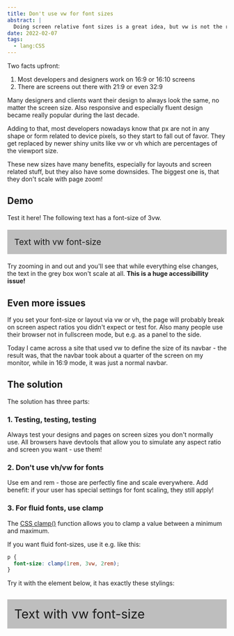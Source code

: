 ```yaml
---
title: Don't use vw for font sizes
abstract: |
  Doing screen relative font sizes is a great idea, but vw is not the right way to go
date: 2022-02-07
tags:
  - lang:CSS
---
```


Two facts upfront:

1. Most developers and designers work on 16:9 or 16:10 screens
2. There are screens out there with 21:9 or even 32:9

Many designers and clients want their design to always look the same, no matter the screen size. Also responsive and especially fluent design became really popular during the last decade.

Adding to that, most developers nowadays know that px are not in any shape or form related to device pixels, so they start to fall out of favor. They get replaced by newer shiny units like vw or vh which are percentages of the viewport size.

These new sizes have many benefits, especially for layouts and screen related stuff, but they also have some downsides. The biggest one is, that they don't scale with page zoom!

## Demo

Test it here! The following text has a font-size of 3vw.

<p style="background: #8888;font-size: 2vw;padding: 1rem;">Text with vw font-size</p>

Try zooming in and out and you'll see that while everything else changes, the text in the grey box won't scale at all.
**This is a huge accessibillity issue!**

## Even more issues

If you set your font-size or layout via vw or vh, the page will probably break on screen aspect ratios you didn't expect or test for. Also many people use their browser not in fullscreen mode, but e.g. as a panel to the side.

Today I came across a site that used vw to define the size of its navbar - the result was, that the navbar took about a quarter of the screen on my monitor, while in 16:9 mode, it was just a normal navbar.

## The solution

The solution has three parts:

### 1. Testing, testing, testing

Always test your designs and pages on screen sizes you don't normally use. All browsers have devtools that allow you to simulate any aspect ratio and screen you want - use them!

### 2. Don't use vh/vw for fonts

Use em and rem - those are perfectly fine and scale everywhere. Add benefit: if your user has special settings for font scaling, they still apply!

### 3. For fluid fonts, use clamp

The [CSS clamp()](https://developer.mozilla.org/en-US/docs/Web/CSS/clamp()) function allows you to clamp a value between a minimum and maximum.

If you want fluid font-sizes, use it e.g. like this:

```css
p {
  font-size: clamp(1rem, 3vw, 2rem);
}
```

Try it with the element below, it has exactly these stylings:

<p style="background: #8888;font-size:clamp(1rem, 3vw, 2rem);padding: 1rem;">Text with vw font-size</p>

